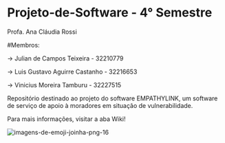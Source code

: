 # Projeto-de-Software - 4° Semestre
Profa. Ana Cláudia Rossi

#Membros:

-> Julian de Campos Teixeira - 32210779

-> Luis Gustavo Aguirre Castanho - 32216653

-> Vinicius Moreira Tamburu - 32227515


Repositório destinado ao projeto do software EMPATHYLINK, um software de serviço de apoio à moradores em situação de vulnerabilidade. 

Para mais informações, visitar a aba Wiki! 


  ![imagens-de-emoji-joinha-png-16](https://github.com/ViniTamburu26/Projeto-de-Software/assets/128432808/13bf4311-4ef5-4ad9-a19f-625275335ba7)
